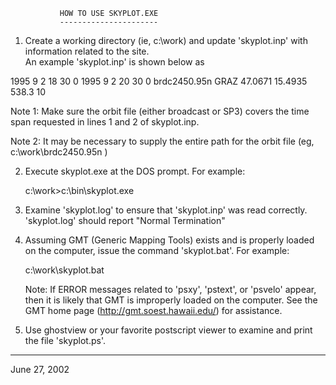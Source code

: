 
               HOW TO USE SKYPLOT.EXE
               ----------------------

1) Create a working directory (ie, c:\work) and update 
   'skyplot.inp' with information related to the site.  
   An example 'skyplot.inp' is shown below as

1995  9  2  18 30 0
1995  9  2  20 30 0 
brdc2450.95n
GRAZ 47.0671 15.4935 538.3
10

  Note 1:  Make sure the orbit file (either broadcast or SP3)
  covers the time span requested in lines 1 and 2 of skyplot.inp.

  Note 2:  It may be necessary to supply the entire path
  for the orbit file (eg, c:\work\brdc2450.95n )

2) Execute skyplot.exe at the DOS prompt.  For example:

   c:\work>c:\bin\skyplot.exe

3) Examine 'skyplot.log' to ensure that 'skyplot.inp' was
   read correctly.  'skyplot.log' should report 
   "Normal Termination"

4) Assuming GMT (Generic Mapping Tools) exists and is 
   properly loaded on the computer, issue the command 
   'skyplot.bat'.  For example:

   c:\work\skyplot.bat

   Note:  If ERROR messages related to 'psxy', 'pstext',
   or 'psvelo' appear, then it is likely that GMT is
   improperly loaded on the computer.  See the GMT home 
   page (http://gmt.soest.hawaii.edu/) for assistance.

5) Use ghostview or your favorite postscript viewer to
   examine and print the file 'skyplot.ps'.




-------------------------------

June 27, 2002








